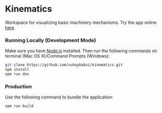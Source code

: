 # Kinematics

Workspace for visualizing basic machinery mechanisms. Try the app online [here](https://kinematics.herokuapp.com/app/).

### Running Locally (Development Mode)

Make sure you have [Node.js](https://nodejs.org) installed. Then run the following commands on terminal (Mac OS X)/Command Prompts (Windows):

```sh
git clone https://github.com/suhaybabsi/kinematics.git
npm install
npm run dev
```

### Production

Use the following command to bundle the application:

```sh
npm run build
```
